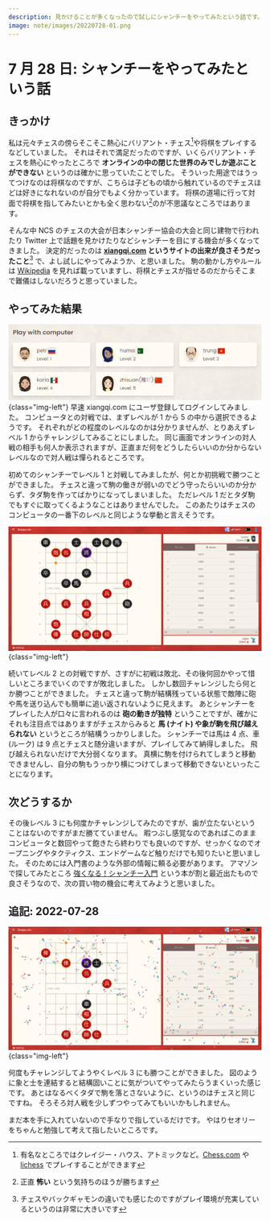 ```yaml
---
description: 見かけることが多くなったので試しにシャンチーをやってみたという話です。 
image: note/images/20220728-01.png
---
```


# 7 月 28 日: シャンチーをやってみたという話

## きっかけ

私は元々チェスの傍らそこそこ熱心にバリアント・チェス[^1]や将棋をプレイするなどしていました。
それはそれで満足だったのですが、いくらバリアント・チェスを熱心にやったところで
**オンラインの中の閉じた世界のみでしか遊ぶことができない** というのは確かに思っていたことでした。
そういった用途ではうってつけなのは将棋なのですが、こちらは子どもの頃から触れているのでチェスほどは好きになれないのが自分でもよく分かっています。
将棋の道場に行って対面で将棋を指してみたいとかも全く思わない[^2]のが不思議なところではあります。

そんな中 NCS のチェスの大会が日本シャンチー協会の大会と同じ建物で行われたり Twitter 上で話題を見かけたりなどシャンチーを目にする機会が多くなってきました。
決定的だったのは **[xiangqi.com](https://xiangqi.com) というサイトの出来が良さそうだったこと**[^3] で、よし試しにやってみようか、と思いました。
駒の動かし方やルールは [Wikipedia](https://ja.wikipedia.org/wiki/%E3%82%B7%E3%83%A3%E3%83%B3%E3%83%81%E3%83%BC)
を見れば載っていますし、将棋とチェスが指せるのだからそこまで難儀はしないだろうと思っていました。

## やってみた結果

![](images/20220728-01.png){class="img-left"}
早速 xiangqi.com にユーザ登録してログインしてみました。
コンピュータとの対戦では、まずレベルが 1 から 5 の中から選択できるようです。
それぞれがどの程度のレベルなのかは分かりませんが、とりあえずレベル 1 からチャレンジしてみることにしました。
同じ画面でオンラインの対人戦の相手も何人か表示されますが、正直まだ何をどうしたらいいのか分からないレベルなので対人戦は憚られるところです。

初めてのシャンチーでレベル 1 と対戦してみましたが、何とか初挑戦で勝つことができました。
チェスと違って駒の働きが弱いのでどう守ったらいいのか分からず、タダ駒を作ってばかりになってしまいました。
ただレベル 1 だとタダ駒でもすぐに取ってくるようなことはありませんでした。
このあたりはチェスのコンピュータの一番下のレベルと同じような挙動と言えそうです。

![](images/20220728-02.jpg){class="img-left"}

続いてレベル 2 との対戦ですが、さすがに初戦は敗北、その後何回かやって惜しいところまでいくのですが敗北しました。
しかし数回チャレンジしたら何とか勝つことができました。
チェスと違って駒が結構残っている状態で敵陣に砲や馬を送り込んでも簡単に追い返されないように見えます。
あとシャンチーをプレイした人が口々に言われるのは **砲の動きが独特** ということですが、確かにそれも注目点ではありますがチェスからみると
**馬 (ナイト) や象が駒を飛び越えられない** というところが結構うっかりしました。
シャンチーでは馬は 4 点、車 (ルーク) は 9 点とチェスと随分違いますが、プレイしてみて納得しました。
飛び越えられないだけで大分弱くなります。
真横に駒を付けられてしまうと移動できませんし、自分の駒もうっかり横につけてしまって移動できないといったことになります。

## 次どうするか

その後レベル 3 にも何度かチャレンジしてみたのですが、歯が立たないということはないのですがまだ勝てていません。
暇つぶし感覚なのであればこのままコンピュータと数回やって飽きたら終わりでも良いのですが、せっかくなのでオープニングやタクティクス、エンドゲームなど触りだけでも知りたいと思いました。
そのためには入門書のような外部の情報に頼る必要があります。
アマゾンで探してみたところ
[強くなる！シャンチー入門](https://www.amazon.co.jp/%E5%BC%B7%E3%81%8F%E3%81%AA%E3%82%8B-%E3%82%B7%E3%83%A3%E3%83%B3%E3%83%81%E3%83%BC%E5%85%A5%E9%96%80-%E6%89%80%E5%8F%B8-%E5%92%8C%E6%99%B4/dp/4904686101/?_encoding=UTF8&pd_rd_w=EYx6k&content-id=amzn1.sym.09fc5329-add5-4943-82f6-96f98cfdada8&pf_rd_p=09fc5329-add5-4943-82f6-96f98cfdada8&pf_rd_r=ERH9TC38HAJAJRP578QT&pd_rd_wg=zcGV9&pd_rd_r=bd6347b6-4445-447d-9817-29b9be83479e&ref_=pd_gw_ci_mcx_mr_hp_atf_m)
という本が割と最近出たもので良さそうなので、次の買い物の機会に考えてみようと思いました。

## 追記: 2022-07-28

![](images/20220728-03.jpg){class="img-left"}

何度もチャレンジしてようやくレベル 3 にも勝つことができました。
図のように象と士を連結すると結構固いことに気がついてやってみたらうまくいった感じです。
あとはなるべくタダで駒を落とさないように、というのはチェスと同じですね。
そろそろ対人戦を少しずつやってみてもいいかもしれません。

まだ本を手に入れていないので手なりで指しているだけです。
やはりセオリーをちゃんと勉強して考えて指したいところです。

[^1]: 有名なところではクレイジー・ハウス、アトミックなど。[Chess.com](https://chess.com) や [lichess](https://lichess.org) でプレイすることができます
[^2]: 正直 **怖い** という気持ちのほうが勝ちます
[^3]: チェスやバックギャモンの違いでも感じたのですがプレイ環境が充実しているというのは非常に大きいです